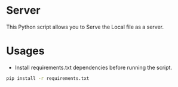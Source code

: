 # Server

This Python script allows you to Serve the Local file as a server.


# Usages
- Install requirements.txt dependencies before running the script.

```bash
pip install -r requirements.txt
```